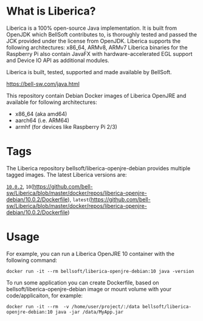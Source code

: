 # What is Liberica?

Liberica is a 100% open-source Java implementation.
It is built from OpenJDK which BellSoft contributes to, is thoroughly
tested and passed the JCK provided under the license from OpenJDK.
Liberica supports the following architectures: x86_64, ARMv8, ARMv7
Liberica binaries for the Raspberry Pi also contain JavaFX with hardware-accelerated EGL support and Device IO API as additional modules.

Liberica is built, tested, supported and made available by BellSoft.

https://bell-sw.com/java.html

This repository contain Debian Docker images of Liberica OpenJRE and available for following architectures:
* x86_64 (aka amd64)
* aarch64 (i.e. ARM64)
* armhf (for devices like Raspberry Pi 2/3)

# Tags

The Liberica repository bellsoft/liberica-openjre-debian provides multiple tagged images. The latest Liberica versions are:

[`10.0.2`](https://github.com/bell-sw/Liberica/blob/master/docker/repos/liberica-openjre-debian/10.0.2/Dockerfile), `10`(https://github.com/bell-sw/Liberica/blob/master/docker/repos/liberica-openjre-debian/10.0.2/Dockerfile), `latest`(https://github.com/bell-sw/Liberica/blob/master/docker/repos/liberica-openjre-debian/10.0.2/Dockerfile)

# Usage

For example, you can run a Liberica OpenJRE 10 container with the following command:

 `docker run -it --rm bellsoft/liberica-openjre-debian:10 java -version`

To run some application you can create Dockerfile, based on bellsoft/liberica-openjre-debian image or mount volume with your code/applicaiton, for example:

 `docker run -it --rm  -v /home/user/project/:/data bellsoft/liberica-openjre-debian:10 java -jar /data/MyApp.jar`

